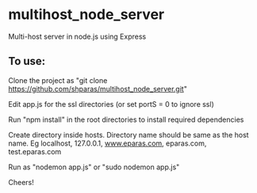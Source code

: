 # multihost_node_server
Multi-host server in node.js using Express

To use:
-------

Clone the project as "git clone https://github.com/shparas/multihost_node_server.git"

Edit app.js for the ssl directories (or set portS = 0 to ignore ssl)

Run "npm install" in the root directories to install required dependencies

Create directory inside hosts. Directory name should be same as the host name. Eg localhost, 127.0.0.1, www.eparas.com, eparas.com, test.eparas.com

Run as "nodemon app.js" or "sudo nodemon app.js"

Cheers!
